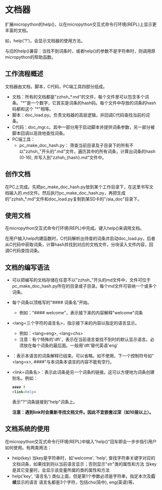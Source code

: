 # 文档器
扩展micropython的help()，以在micropython交互式命令行环境(REPL)上显示更丰富的文档。

如，help('?')，会显示文档器的使用方法。

与旧的help()兼容：当找不到词条时，或者help()的参数不是字符串时，则调用原micropython的帮助函数。
## 工作流程概述
文档器由文档，脚本，C代码，PC端工具四部分组成。
+ 文档：所有的文档都是"zzhsh_*.md"的文件，每个文件里可以包含多个词条。"\*"是一个数字，它其实是词条的hash码。每个文件中存放的词条的hash码都和这个 "\*"相等。
+ 脚本：doc_load.py。负责文档器的高层逻辑，并回调C代码查找当前的词条。
+ C代码：doc_mgr.c。其中一部分用于启动脚本并提供词条参数，另一部分被脚本回调以高效地查找词条。
+ PC端工具：
  + pc_make_doc_hash.py： 筛查当前目录及子目录下的所有不以"zzhsh_"开头的".md"文件，遍历其中的所有词条，计算出词条的hash (0-16), 并写入到"zzhsh_{hash}.md"文件中。
## 创作文档
在PC上完成。先把pc_make_doc_hash.py放到某个工作目录下，在这里书写文档输入的.md文件。然后执行pc_make_doc_hash.py，再把生成的"zzhsh_*.md"文件和doc_load.py复制到某SD卡的"/aia_doc"目录下。
## 使用文档
在micropython交互式命令行环境(REPL)中完成。键入help()来调用文档。

在用户输入help内建函数时，C代码解析出待查的词条并启动doc_load.py，后者从C代码中获取词条，计算hash并找到对应的文档文件，分块读入文件内容，回调C代码查找词条。
## 文档的编写语法
+ 可以把编写的文档存储在任意不以"zzhsh_"开头的md文件中，文件可位于pc_make_doc_hash.py所在的目录或子目录。每个md文件可容纳一个或多个词条。
+ 每个词条以顶格写的"#### 词条名"开始。
  
  + 例如："#### welcome"，表示接下来的内容解释"welcome"词条
+ <lang=三个字符的语言名>，指示接下来的内容以指定的语言显示。
  + 例如：<lang=eng>, <lang=chs>
  + 注意：有个特殊的'dft'，表示在当前语言查找不到时的默认显示语言。必须放在每个词条的最后面。一般用'dft'替代英语'eng'
+ </lang>：表示本语言的词条解释已结束。可以省略。如不使用，下一个控制符号如"<lang=x>, ####"与本词条本语言的内容不能有空行。
+ <link=词条名>：表示此词条是另一个词条的链接。这可以方便地为词条创建别名。例如：
  ```html
  #### ?
  <link=help>
  ```
  表示"?"词条链接到"help"词条上。
  
  **注意：遇到link时会重新寻找文档文件。因此不宜嵌套过深（如10层以上）。**
## 文档系统的使用
在micropython交互式命令行环境(REPL)中输入"help()"回车即会一步步指引用户如何使用。有两类用法：
+ help(key)
	当key是字符串时，如'welcome', 'help', 查找字符串关键字对应的文档词条，如果找到则以当前语言显示；否则显示"str"类的属性和方法
	当key是其它变量时，会显示该变量所属的类的属性和方法
+ help('key', '语言名')
	类似上面，但是第1个参数必须是字符串，指定本次及**后续**显示的语言
	语言名都是3个字符，包括chs(简中), eng(英语)等。


